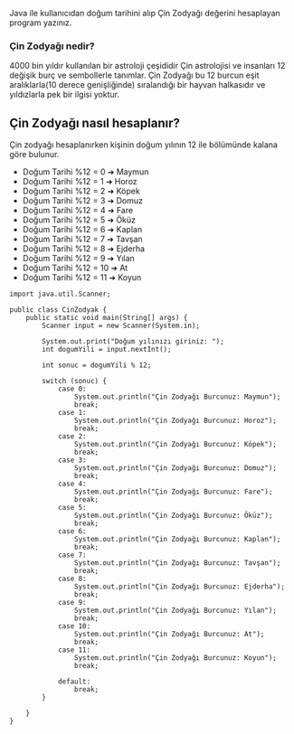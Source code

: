 Java ile kullanıcıdan doğum tarihini alıp Çin Zodyağı değerini hesaplayan program yazınız.
### Çin Zodyağı nedir?
4000 bin yıldır kullanılan bir astroloji çeşididir Çin astrolojisi ve insanları 12 değişik burç ve sembollerle tanımlar. Çin Zodyağı bu 12 burcun eşit aralıklarla(10 derece genişliğinde) sıralandığı bir hayvan halkasıdır ve yıldızlarla pek bir ilgisi yoktur.
## Çin Zodyağı nasıl hesaplanır?
Çin zodyağı hesaplanırken kişinin doğum yılının 12 ile bölümünde kalana göre bulunur.

- Doğum Tarihi %12 = 0 ➜ Maymun
- Doğum Tarihi %12 = 1 ➜ Horoz
- Doğum Tarihi %12 = 2 ➜ Köpek
- Doğum Tarihi %12 = 3 ➜ Domuz
- Doğum Tarihi %12 = 4 ➜ Fare
- Doğum Tarihi %12 = 5 ➜ Öküz
- Doğum Tarihi %12 = 6 ➜ Kaplan
- Doğum Tarihi %12 = 7 ➜ Tavşan
- Doğum Tarihi %12 = 8 ➜ Ejderha
- Doğum Tarihi %12 = 9 ➜ Yılan
- Doğum Tarihi %12 = 10 ➜ At
- Doğum Tarihi %12 = 11 ➜ Koyun

```
import java.util.Scanner;

public class CinZodyak {
    public static void main(String[] args) {
        Scanner input = new Scanner(System.in);

        System.out.print("Doğum yılınızı giriniz: ");
        int dogumYili = input.nextInt();

        int sonuc = dogumYili % 12;

        switch (sonuc) {
            case 0:
                System.out.println("Çin Zodyağı Burcunuz: Maymun");
                break;
            case 1:
                System.out.println("Çin Zodyağı Burcunuz: Horoz");
                break;
            case 2:
                System.out.println("Çin Zodyağı Burcunuz: Köpek");
                break;
            case 3:
                System.out.println("Çin Zodyağı Burcunuz: Domuz");
                break;
            case 4:
                System.out.println("Çin Zodyağı Burcunuz: Fare");
                break;
            case 5:
                System.out.println("Çin Zodyağı Burcunuz: Öküz");
                break;
            case 6:
                System.out.println("Çin Zodyağı Burcunuz: Kaplan");
                break;
            case 7:
                System.out.println("Çin Zodyağı Burcunuz: Tavşan");
                break;
            case 8:
                System.out.println("Çin Zodyağı Burcunuz: Ejderha");
                break;
            case 9:
                System.out.println("Çin Zodyağı Burcunuz: Yılan");
                break;
            case 10:
                System.out.println("Çin Zodyağı Burcunuz: At");
                break;
            case 11:
                System.out.println("Çin Zodyağı Burcunuz: Koyun");
                break;

            default:
                break;
        }

    }
}

```
